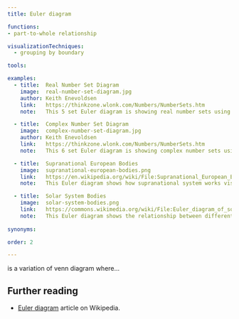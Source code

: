 ```yaml
---
title: Euler diagram

functions:
- part-to-whole relationship

visualizationTechniques:
  - grouping by boundary

tools:

examples:
  - title:  Real Number Set Diagram 
    image:  real-number-set-diagram.jpg
    author: Keith Enevoldsen
    link:   https://thinkzone.wlonk.com/Numbers/NumberSets.htm
    note:   This 5 set Euler diagram is showing real number sets using ellipse shapes

  - title:  Complex Number Set Diagram 
    image:  complex-number-set-diagram.jpg
    author: Keith Enevoldsen
    link:   https://thinkzone.wlonk.com/Numbers/NumberSets.htm
    note:   This 6 set Euler diagram is showing complex number sets using rounded rectangles shapes instead of ellipses/circles

  - title:  Supranational European Bodies
    image:  supranational-european-bodies.png
    link:   https://en.wikipedia.org/wiki/File:Supranational_European_Bodies-en.svg
    note:   This Euler diagram shows how supranational system works visualizing the relationship between EU institutions and bodies in brief.

  - title:  Solar System Bodies
    image:  solar-system-bodies.png
    link:   https://commons.wikimedia.org/wiki/File:Euler_diagram_of_solar_system_bodies.svg
    note:   This Euler diagram shows the relationship between different solar system bodies (planets, satellites, comets, etc.).
    
synonyms:

order: 2

---
```


is a variation of venn diagram where...

[//]: # ( TODO: finish description)

<!--more--> 

[//]: # ( Venn diagram shows all possible logical relationships between sets, while an Euler diagram only shows existing relationships. )
[//]: # ( Unlike the Venn diagram, Euler diagram only shows intersections that are not empty. )

## Further reading
- [Euler diagram](https://en.wikipedia.org/wiki/Euler_diagram) article on Wikipedia.
